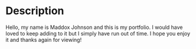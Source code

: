 <h1>Description</h1>
Hello, my name is Maddox Johnson and this is my portfolio. I would have loved to keep adding to it but I simply have run out of time.
I hope you enjoy it and thanks again for viewing!